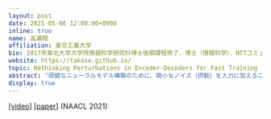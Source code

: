 ```yaml
---
layout: post
date: 2021-05-06 12:00:00+0900
inline: true
name: 高瀬翔
affiliation: 東京工業大学
bio: 2017年東北大学大学院情報科学研究科博士後期課程修了．博士（情報科学）．NTTコミュニケーション科学基礎研究所でのリサーチアソシエイト，東京工業大学での研究員を経て，2020年4月より東京工業大学助教．自然言語処理の研究に従事．言語処理学会，ACL各会員．
website: https://takase.github.io/
topic: Rethinking Perturbations in Encoder-Decoders for Fast Training
abstract: "頑健なニューラルモデル構築のために、微小なノイズ（摂動）を入力に加えることが、ままある。翻訳のような系列変換タスクにおいても、スケジュールドサンプリングや敵対的摂動などの手法が頑健なモデル構築のために提案されている。これらの手法は性能を向上させる一方、多くの計算コストを必要とする。例えば、敵対的摂動は摂動の計算にモデルの勾配を必要とするため、学習に2倍以上の時間を要する。本研究では、既存の摂動手法が計算時間に対し、適切に性能向上しているかについて、実験を通して検証を行う。翻訳、要約、文法誤り訂正タスクでの実験を通じ、簡易な手法の方が学習時の時間効率が良いことを示す。"
display: true
---
```


[[video]](https://youtu.be/jleVcNSKylw) [[paper]](https://arxiv.org/abs/2104.01853) (NAACL 2021)
